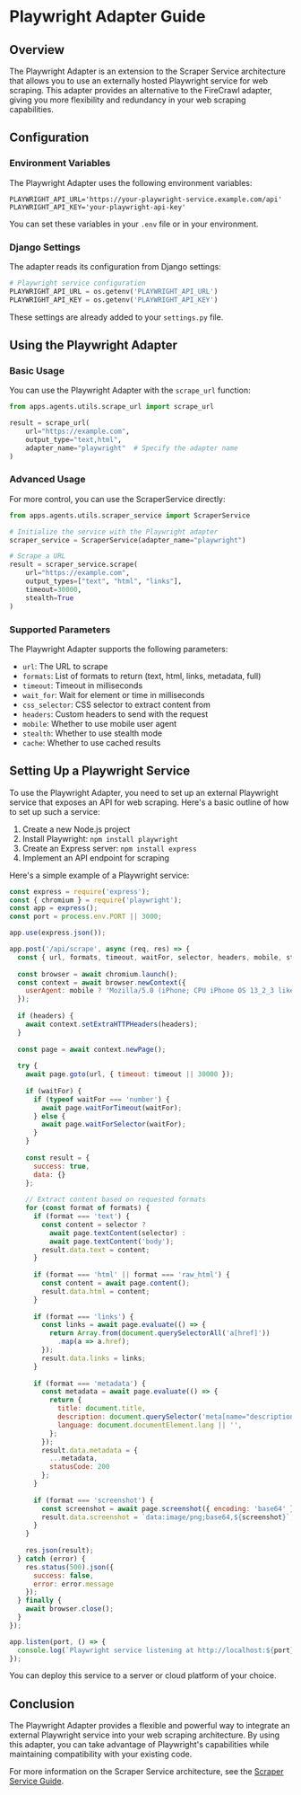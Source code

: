 # Playwright Adapter Guide

## Overview

The Playwright Adapter is an extension to the Scraper Service architecture that allows you to use an externally hosted Playwright service for web scraping. This adapter provides an alternative to the FireCrawl adapter, giving you more flexibility and redundancy in your web scraping capabilities.

## Configuration

### Environment Variables

The Playwright Adapter uses the following environment variables:

```
PLAYWRIGHT_API_URL='https://your-playwright-service.example.com/api'
PLAYWRIGHT_API_KEY='your-playwright-api-key'
```

You can set these variables in your `.env` file or in your environment.

### Django Settings

The adapter reads its configuration from Django settings:

```python
# Playwright service configuration
PLAYWRIGHT_API_URL = os.getenv('PLAYWRIGHT_API_URL')
PLAYWRIGHT_API_KEY = os.getenv('PLAYWRIGHT_API_KEY')
```

These settings are already added to your `settings.py` file.

## Using the Playwright Adapter

### Basic Usage

You can use the Playwright Adapter with the `scrape_url` function:

```python
from apps.agents.utils.scrape_url import scrape_url

result = scrape_url(
    url="https://example.com",
    output_type="text,html",
    adapter_name="playwright"  # Specify the adapter name
)
```

### Advanced Usage

For more control, you can use the ScraperService directly:

```python
from apps.agents.utils.scraper_service import ScraperService

# Initialize the service with the Playwright adapter
scraper_service = ScraperService(adapter_name="playwright")

# Scrape a URL
result = scraper_service.scrape(
    url="https://example.com",
    output_types=["text", "html", "links"],
    timeout=30000,
    stealth=True
)
```

### Supported Parameters

The Playwright Adapter supports the following parameters:

- `url`: The URL to scrape
- `formats`: List of formats to return (text, html, links, metadata, full)
- `timeout`: Timeout in milliseconds
- `wait_for`: Wait for element or time in milliseconds
- `css_selector`: CSS selector to extract content from
- `headers`: Custom headers to send with the request
- `mobile`: Whether to use mobile user agent
- `stealth`: Whether to use stealth mode
- `cache`: Whether to use cached results

## Setting Up a Playwright Service

To use the Playwright Adapter, you need to set up an external Playwright service that exposes an API for web scraping. Here's a basic outline of how to set up such a service:

1. Create a new Node.js project
2. Install Playwright: `npm install playwright`
3. Create an Express server: `npm install express`
4. Implement an API endpoint for scraping

Here's a simple example of a Playwright service:

```javascript
const express = require('express');
const { chromium } = require('playwright');
const app = express();
const port = process.env.PORT || 3000;

app.use(express.json());

app.post('/api/scrape', async (req, res) => {
  const { url, formats, timeout, waitFor, selector, headers, mobile, stealth } = req.body;
  
  const browser = await chromium.launch();
  const context = await browser.newContext({
    userAgent: mobile ? 'Mozilla/5.0 (iPhone; CPU iPhone OS 13_2_3 like Mac OS X) AppleWebKit/605.1.15 (KHTML, like Gecko) Version/13.0.3 Mobile/15E148 Safari/604.1' : undefined,
  });
  
  if (headers) {
    await context.setExtraHTTPHeaders(headers);
  }
  
  const page = await context.newPage();
  
  try {
    await page.goto(url, { timeout: timeout || 30000 });
    
    if (waitFor) {
      if (typeof waitFor === 'number') {
        await page.waitForTimeout(waitFor);
      } else {
        await page.waitForSelector(waitFor);
      }
    }
    
    const result = {
      success: true,
      data: {}
    };
    
    // Extract content based on requested formats
    for (const format of formats) {
      if (format === 'text') {
        const content = selector ? 
          await page.textContent(selector) : 
          await page.textContent('body');
        result.data.text = content;
      }
      
      if (format === 'html' || format === 'raw_html') {
        const content = await page.content();
        result.data.html = content;
      }
      
      if (format === 'links') {
        const links = await page.evaluate(() => {
          return Array.from(document.querySelectorAll('a[href]'))
            .map(a => a.href);
        });
        result.data.links = links;
      }
      
      if (format === 'metadata') {
        const metadata = await page.evaluate(() => {
          return {
            title: document.title,
            description: document.querySelector('meta[name="description"]')?.content || '',
            language: document.documentElement.lang || '',
          };
        });
        result.data.metadata = {
          ...metadata,
          statusCode: 200
        };
      }
      
      if (format === 'screenshot') {
        const screenshot = await page.screenshot({ encoding: 'base64' });
        result.data.screenshot = `data:image/png;base64,${screenshot}`;
      }
    }
    
    res.json(result);
  } catch (error) {
    res.status(500).json({
      success: false,
      error: error.message
    });
  } finally {
    await browser.close();
  }
});

app.listen(port, () => {
  console.log(`Playwright service listening at http://localhost:${port}`);
});
```

You can deploy this service to a server or cloud platform of your choice.

## Conclusion

The Playwright Adapter provides a flexible and powerful way to integrate an external Playwright service into your web scraping architecture. By using this adapter, you can take advantage of Playwright's capabilities while maintaining compatibility with your existing code.

For more information on the Scraper Service architecture, see the [Scraper Service Guide](scraper_service_guide.md).
